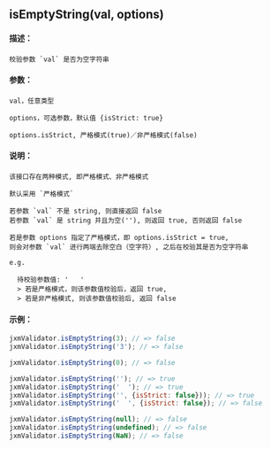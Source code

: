 
## isEmptyString(val, options)

#### 描述：

    校验参数 `val` 是否为空字符串

#### 参数：

    val，任意类型

    options，可选参数，默认值 {isStrict: true}

    options.isStrict, 严格模式(true)／非严格模式(false)

#### 说明：

    该接口存在两种模式, 即严格模式、非严格模式

    默认采用 `严格模式`

    若参数 `val` 不是 string, 则直接返回 false
    若参数 `val` 是 string 并且为空(''), 则返回 true, 否则返回 false

    若是参数 options 指定了严格模式，即 options.isStrict = true, 
    则会对参数 `val` 进行两端去除空白（空字符）, 之后在校验其是否为空字符串

    e.g.

      待校验参数值: '   '
      > 若是严格模式，则该参数值校验后，返回 true,
      > 若是非严格模式, 则该参数值校验后, 返回 false

#### 示例：

```javascript
jxmValidator.isEmptyString(3); // => false
jxmValidator.isEmptyString('3'); // => false

jxmValidator.isEmptyString(0); // => false

jxmValidator.isEmptyString(''); // => true
jxmValidator.isEmptyString('  '); // => true
jxmValidator.isEmptyString('', {isStrict: false})); // => true
jxmValidator.isEmptyString('  ', {isStrict: false}); // => false

jxmValidator.isEmptyString(null); // => false
jxmValidator.isEmptyString(undefined); // => false
jxmValidator.isEmptyString(NaN); // => false
```
